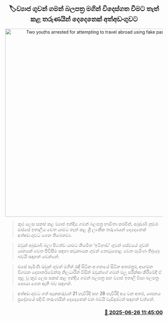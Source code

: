 <p align='center'><b><h2 align='center' title='Two youths arrested for attempting to travel abroad using fake passports'>🏷ව්‍යාජ ගුවන් ගමන් බලපත්‍ර මගින් විදෙස්ගත වීමට තැත් කළ තරුණයි‍න් දෙදෙනෙක් අත්අඩංගුවට</h2></b></p>
<p align='center'><img src='https://helakuru.sgp1.cdn.digitaloceanspaces.com/esana/images/lib/arrested2[1].jpg' width='600' alt='Two youths arrested for attempting to travel abroad using fake passports'></p>

> කූඨ ලෙස සකස් කළ ව්‍යාජ ඉන්දීය ගමන් බලපත්‍ර භාවිතා කරමින්, අබුඩාබි නුවර ඔස්සේ ඉතාලිය වෙත යාමට තැත් කළ ශ්‍රී ලාංකික තරුණයන් දෙදෙනෙක් අත්අඩංගුවට ගෙන තිබෙනවා.

> ඔවුන් අබුඩාබි බලා පිටත්ව යාමට නියමිත ‘ඉටිහාඩ්’ ගුවන් සේවයේ ගුවන් යානයක් වෙත පිවිසීම සඳහා කටුනායක ගුවන් තොටුපොළ වෙත පැමිණ තිබුණු බවයි සඳහන් වෙන්නේ.

> එසේ පැමිණි ඔවුන් ගුවන් මගීන් රැඳී සිටින අංගනයේ සිටින අතරතුර, ආගමන විගමන දෙපාර්තමේන්තු නිලධාරීන් විසින් ඔවුන්ගේ ගමන් මලු‍ පරීක්ෂා කිරීමේදී ඒ තුළ වූ කූඨ ලෙස සකස් කළ ඉන්දීය ගමන් බලපත්‍ර සහ ව්‍යාජ ඉතාලි වීසා බලපත්‍ර සොයා ගෙන ඇති බව සඳහන්.

> අත්අඩංගුවට ගත් සැකකරුවන් 21 හැවිරිදි සහ 28 හැවිරිදි අය වන අතර, යාපනය ප්‍රදේශයේ පදිංචි තරුණයින් දෙදෙනෙක් වන බවයි වැඩිදුරටත් සඳහන් වන්නේ.



<h3 align='right'><a href='https://www.helakuru.lk/esana/p/111359/'>📅 2025-06-26 11:45:00</a></h3>
